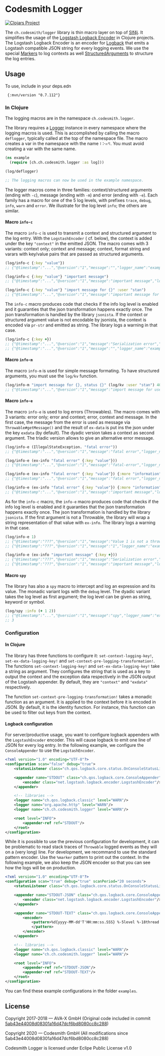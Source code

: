# Codesmith Logger

[![Clojars Project](https://img.shields.io/clojars/v/ch.codesmith/logger.svg)](https://clojars.org/ch.codesmith/logger)

The `ch.codesmith/logger` library is thin macro layer on top of [Slf4j](http://www.slf4j.org). It simplifies the usage
of the [Logstash Logback Encoder](https://github.com/logstash/logstash-logback-encoder)
in Clojure projects. The Logstash Logback Encoder is an encoder for [Logback](http://logback.qos.ch)
that emits a Logstash compatible JSON string for every logging events. We use the special
[Markers](https://github.com/logstash/logstash-logback-encoder/blob/master/src/main/java/net/logstash/logback/marker/Markers.java)
to log contexts as
well [StructuredArguments](https://github.com/logstash/logstash-logback-encoder/blob/master/src/main/java/net/logstash/logback/argument/StructuredArguments.java)
to structure the log entries.

## Usage

To use, include in your deps.edn

```deps
 {:mvn/version "0.7.112"}
```

### In Clojure

The logging macros are in the namespace `ch.codesmith.logger`.

The library requires a [Logger](https://www.javadoc.io/doc/org.slf4j/slf4j-api/1.7.29/org/slf4j/Logger.html) instance in
every namespace where the logging macros is used. This is accomplished by calling the macro `deflogger`, typically
called at the top of the namespace file. The macro creates a var in the namespace with the name `⠇⠕⠶⠻`. You must avoid
creating a var with the same name.

```clojure
(ns example
  (require [ch.ch.codesmith.logger :as log]))

(log/deflogger)

;; The logging macros can now be used in the example namespace.
``` 

The logger macros come in three families: context/structured arguments (ending with `-c`), message (ending with `-m`)
and error (ending with `-e`). Each family has a macro for one of the 5 log levels, with prefixes `trace`,
`debug`, `info`, `warn` and `error`. We illustrate for the log level `info`; the others are similar.

#### Macro `info-c`

The macro `info-c` is used to transmit a context and structured argument to the log entry. With the `LogstashEncoder` (
cf. below), the context is added under the key `"context"` in the emitted JSON. The macro comes with 3 variants: context
only; context and message; context, format string and varars with key/value pairs that are passed as structured
arguments.

```clojure
(log/info-c {:key "value"})
;; {"@timestamp":"...","@version":"1","message":"","logger_name":"example",...,"context":{"key":"value"}}

(log/info-c {:key "value"} "important message")
;; {"@timestamp":"...","@version":"1","message":"important message","logger_name":"example",...,"context":{"key":"value"}}

(log/info-c {:key "value"} "import message for {}" :user "stan")
;; {"@timestamp":"...","@version":"1","message":"important message for user=\"stan\"","logger_name":"example",...,"context":{"key":"value"}, "user":"stan"}
```

The `info-c` macro produces code that checks if the info log level is enabled and it guaranties that the json
transformation happens exactly once. The json transformation is handled by the library `jsonista`. If the context or
structured argument value is not encodable by jsonista, the context is encoded via `pr-str` and emitted as string. The
library logs a warning in that case.

```clojure
(log/info-c {:key +})
;; {"@timestamp":"...","@version":"1","message":"Serialization error","logger_name":"ch.ch.codesmith.logger.core","level":"WARN",...,"stack_trace":"com.fasterxml.jackson.core.JsonGenerationException: Cannot JSON encode object of class: class clojure.core$_PLUS_: clojure.core$_PLUS_@7a5a9ca1...."}
;; {"@timestamp":"...","@version":"1","message":"","logger_name":"example","context":"{:key #object[clojure.core$_PLUS_ 0x7a5a9ca1 \"clojure.core$_PLUS_@7a5a9ca1\"]}"}
``` 

#### Macro `info-m`

The macro `info-m` is used for simple message formating. To have structured arguments, you must use the `log/kv`
function.

```clojure
(log/info-m "import message for {}, status {}" (log/kv :user "stan") 400)
;; {"@timestamp":"...","@version":"1","message":"import message for user=stan, status 400","logger_name":"example","user":"stan"...}
```

#### Macro `info-e`

The macro `info-e` is used to log errors (Throwables). The macro comes with 3 variants: error only; error and context;
error, context and message. In the first case, the message from the error is used as message
via `Throwable#getMessage()` and the result of `ex-data` is put ins the json under the key `exdata` (by default). The
dyadic version takes a context as second argument. The triadic version allows to give an alternative error message.

```clojure
(log/info-e (IllegalStateException. "fatal error"))
;; {"@timestamp":"...","@version":"1","message":"fatal error","logger_name":"example",...,"stack_trace":"..."}

(log/info-e (ex-info "fatal error" {:key "value"}))
;; {"@timestamp":"...","@version":"1","message":"fatal-error","logger_name":"example",...,"stack_trace":"...","exdata":{"key":"value"}}

(log/info-e (ex-info "fatal error" {:key "value"}) {:more "information"})
;; {"@timestamp":"...","@version":"1","message":"fatal error","logger_name":"example",...,"stack_trace":"...","exdata":{"key":"value"},"context":{"more":"information"}}

(log/info-e (ex-info "fatal error" {:key "value"}) {:more "information"} "important message")
;; {"@timestamp":"...","@version":"1","message":"important message","logger_name":"example",...,"stack_trace":"...","exdata":{"key":"value"},"context":{"more":"information"}}
```

As for the `info-c` macro, the `info-e` macro produces code that checks if the info log level is enabled and it
guaranties that the json transformation happens exactly once. The json transformation is handled by the
library `jsonista`. If the first argument is not a Throwable, the library will wrap a string representation of that
value with `ex-info`. The library logs a warning in that case.

```clojure
(log/info-e 1)
;; {"@timestamp":"???","@version":"1","message":"Value 1 is not a throwable; wrapping in ex-info","logger_name":"ch.ch.codesmith.logger.core","level":"WARN",...}
;; {"@timestamp":"???","@version":"1","message":"1","logger_name":"example",...,"stack_trace":"clojure.lang.ExceptionInfo: 1","exdata":{}}

(log/info-e (ex-info "important message" {:key +}))
;; {"@timestamp":"???","@version":"1","message":"Serialization error","logger_name":"ch.ch.codesmith.logger.core","level":"WARN",...,"stack_trace":"com.fasterxml.jackson.core.JsonGenerationException: Cannot JSON encode object of class: class clojure.core$_PLUS_: clojure.core$_PLUS_@7a5a9ca1..."}
;; {"@timestamp":"???","@version":"1","message":"important message","logger_name":"example",...,"stack_trace":"...","exdata":"{:key #object[clojure.core$_PLUS_ 0x7a5a9ca1 \"clojure.core$_PLUS_@7a5a9ca1\"]}"}
```

#### Macro `spy`

The library has also a `spy` macro to intercept and log an expression and its value. The monadic variant logs with
the `debug` level. The dyadic variant takes the log level as first argument; the log level can be given as string,
keyword or symbol.

```clojure
(log/spy :info (+ 1 2))
;; {"@timestamp":"...","@version":"1","message":"spy","logger_name":"example","context":{"expression":"(+ 1 2)","value":3}}
;; 3
```

### Configuration

#### In Clojure

The library has three functions to configure it: `set-context-logging-key!`, `set-ex-data-logging-key!` and
`set-context-pre-logging-transformation!`. The functions `set-context-logging-key!` and `set-ex-data-logging-key!` take
a string as argument. They configures the string that is used as a key to output the context and the exception data
respectively in the JSON output of the Logstash appender. By default, they are `"context"` and `"exdata"` respectively.

The function `set-context-pre-logging-transformation!` takes a monadic function as an argument. It is applied to the
context before it is encoded in JSON. By default, it is the identity function. For instance, this function can be used
to filter out keys from the context.

#### Logback configuration

For server/productive usage, you want to configure logback appenders with the `LogstashEncoder` encoder. This will cause
logback to emit one line of JSON for every log entry. In the following example, we configure the `ConsoleAppender` to
use the `LogstashEncoder`.

```xml
<?xml version="1.0" encoding="UTF-8"?>
<configuration scan="false" debug="true">
    <statusListener class="ch.qos.logback.core.status.OnConsoleStatusListener"/>

    <appender name="STDOUT" class="ch.qos.logback.core.ConsoleAppender">
        <encoder class="net.logstash.logback.encoder.LogstashEncoder"/>
    </appender>

    <!-- libraries -->
    <logger name="ch.qos.logback.classic" level="WARN"/>
    <logger name="org.apache.http" level="WARN"/>
    <logger name="ch.ch.codesmith.logger" level="WARN"/>

    <root level="INFO">
        <appender-ref ref="STDOUT"/>
    </root>
</configuration>
```

While it is possible to use the previous configuration for development, it can be problematic to read stack traces
of `Throwable` logged events as they will on a (very long) line. For development, we recommand to use the standard
pattern encoder. Use the `%marker` pattern to print out the context. In the following example, we also keep the JSON
encoder so that you can see how the logs will be on production.

```xml
<?xml version="1.0" encoding="UTF-8"?>
<configuration scan="true" debug="true" scanPeriod="20 seconds">
    <statusListener class="ch.qos.logback.core.status.OnConsoleStatusListener"/>

    <appender name="STDOUT-JSON" class="ch.qos.logback.core.ConsoleAppender">
        <encoder class="net.logstash.logback.encoder.LogstashEncoder"/>
    </appender>

    <appender name="STDOUT-TEXT" class="ch.qos.logback.core.ConsoleAppender">
        <encoder>
            <pattern>%d{yyyy-MM-dd'T'HH:mm:ss.SSS} %-5level %-18thread - %marker - %msg%n
            </pattern>
        </encoder>
    </appender>

    <!-- libraries -->
    <logger name="ch.qos.logback.classic" level="WARN"/>
    <logger name="ch.ch.codesmith.logger" level="WARN"/>

    <root level="INFO">
        <appender-ref ref="STDOUT-JSON"/>
        <appender-ref ref="STDOUT-TEXT"/>
    </root>
</configuration>
```

You can find these example configurations in the folder `examples`.

## License

Copyright 2017-2018 — AVA-X GmbH (Original code included in
commit [5ab43e44008d08301a16d47dcf6bd8080cc8c288](https://github.com/codesmith-gmbh/logger/commit/5ab43e44008d08301a16d47dcf6bd8080cc8c288))

Copyright 2020 — Codesmith GmbH (All modifications since 5ab43e44008d08301a16d47dcf6bd8080cc8c288)

Codesmith Logger is licensed under Eclipe Public License v1.0
